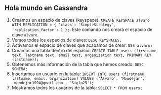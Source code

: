 ## Hola mundo en Cassandra

1. Creamos un espacio de claves (keyspace): `CREATE KEYSPACE alvaro WITH REPLICATION = { 'class': 'SimpleStrategy', 'replication_factor': 1 };`. Este comando nos creará el espacio de clave `alvaro`.
2. Vemos todos los espacios de claves: `DESC KEYSPACES;`
3. Activamos el espacio de claves que acabamos de crear: `USE alvaro;`
4. Creamos una tabla dentro del espacio: `CREATE TABLE users (firstname text, lastname text, email text, organization text, PRIMARY KEY (lastname));`
5. Obtenemos más información de la tabla que hemos creado: `DESC SCHEMA;`
6. Insertamos un usuario en la tabla: `INSERT INTO users (firstname, lastname, email, organization) VALUES ('Álvaro', 'Mondéjar', 'mondejar1994@gmail.com', 'Siglo25');`
7. Mostramos todos los usuarios de la tabla: `SELECT * FROM users;`

